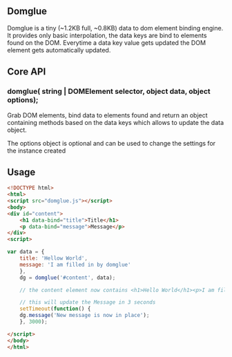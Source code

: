 ## Domglue

Domglue is a tiny (~1.2KB full, ~0.8KB) data to dom element binding engine. It provides only basic interpolation, the data keys are bind to elements found on the DOM. Everytime a data key value gets updated the DOM element gets automatically updated.

## Core API

### domglue( string | DOMElement selector, object data, object options);

Grab DOM elements, bind data to elements found and return an object containing methods based on the data keys which allows to update the data object.

The options object is optional and can be used to change the settings for the instance created

## Usage

```html
<!DOCTYPE html>
<html>
<script src="domglue.js"></script>
<body>
<div id="content">
    <h1 data-bind="title">Title</h1>
    <p data-bind="message">Message</p>
</div>
<script>
```

```javascript
var data = {
	title: 'Hellow World',
	message: 'I am filled in by domglue'
    },
    dg = domglue('#content', data); 

    // the content element now contains <h1>Hello World</h1><p>I am filled in by domglue</p>

    // this will update the Message in 3 seconds
    setTimeout(function() {
	dg.message('New message is now in place');
    }, 3000);


```

```html
</script>
</body>
</html>
```
